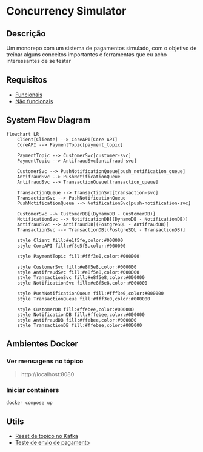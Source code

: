 # Concurrency Simulator

## Descrição 

Um monorepo com um sistema de pagamentos simulado, com o objetivo de treinar alguns conceitos importantes e ferramentas que eu acho interessantes de se testar

## Requisitos

- [Funcionais](./docs/requisitos/rf.md)
- [Não funcionais](./docs/requisitos/rnf.md)

## System Flow Diagram

```mermaid
flowchart LR
    Client[Cliente] --> CoreAPI[Core API]
    CoreAPI --> PaymentTopic[payment_topic]
    
    PaymentTopic --> CustomerSvc[customer-svc]
    PaymentTopic --> AntifraudSvc[antifraud-svc]
    
    CustomerSvc --> PushNotificationQueue[push_notification_queue]
    AntifraudSvc --> PushNotificationQueue
    AntifraudSvc --> TransactionQueue[transaction_queue]
    
    TransactionQueue --> TransactionSvc[transaction-svc]
    TransactionSvc --> PushNotificationQueue
    PushNotificationQueue --> NotificationSvc[push-notification-svc]
    
    CustomerSvc --> CustomerDB[(DynamoDB - CustomerDB)]
    NotificationSvc --> NotificationDB[(DynamoDB - NotificationDB)]
    AntifraudSvc --> AntifraudDB[(PostgreSQL - AntifraudDB)]
    TransactionSvc --> TransactionDB[(PostgreSQL - TransactionDB)]
    
    style Client fill:#e1f5fe,color:#000000
    style CoreAPI fill:#f3e5f5,color:#000000
    
    style PaymentTopic fill:#fff3e0,color:#000000

    style CustomerSvc fill:#e8f5e8,color:#000000
    style AntifraudSvc fill:#e8f5e8,color:#000000
    style TransactionSvc fill:#e8f5e8,color:#000000
    style NotificationSvc fill:#e8f5e8,color:#000000
    
    style PushNotificationQueue fill:#fff3e0,color:#000000
    style TransactionQueue fill:#fff3e0,color:#000000

    style CustomerDB fill:#ffebee,color:#000000
    style NotificationDB fill:#ffebee,color:#000000
    style AntifraudDB fill:#ffebee,color:#000000
    style TransactionDB fill:#ffebee,color:#000000
```

## Ambientes Docker

### Ver mensagens no tópico

> http://localhost:8080

### Iniciar containers

```zsh
docker compose up
```

## Utils

- [Reset de tópico no Kafka](./docs/kafka/como_deletar_topico.md)
- [Teste de envio de pagamento](./docs/http/POST.http)
